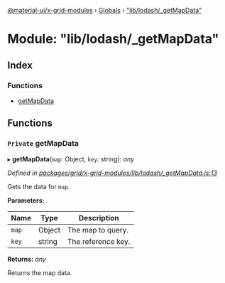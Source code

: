 [@material-ui/x-grid-modules](../README.md) › [Globals](../globals.md) › ["lib/lodash/_getMapData"](_lib_lodash__getmapdata_.md)

# Module: "lib/lodash/_getMapData"

## Index

### Functions

* [getMapData](_lib_lodash__getmapdata_.md#private-getmapdata)

## Functions

### `Private` getMapData

▸ **getMapData**(`map`: Object, `key`: string): *any*

*Defined in [packages/grid/x-grid-modules/lib/lodash/_getMapData.js:13](https://github.com/mui-org/material-ui-x/blob/02342a6/packages/grid/x-grid-modules/lib/lodash/_getMapData.js#L13)*

Gets the data for `map`.

**Parameters:**

Name | Type | Description |
------ | ------ | ------ |
`map` | Object | The map to query. |
`key` | string | The reference key. |

**Returns:** *any*

Returns the map data.
